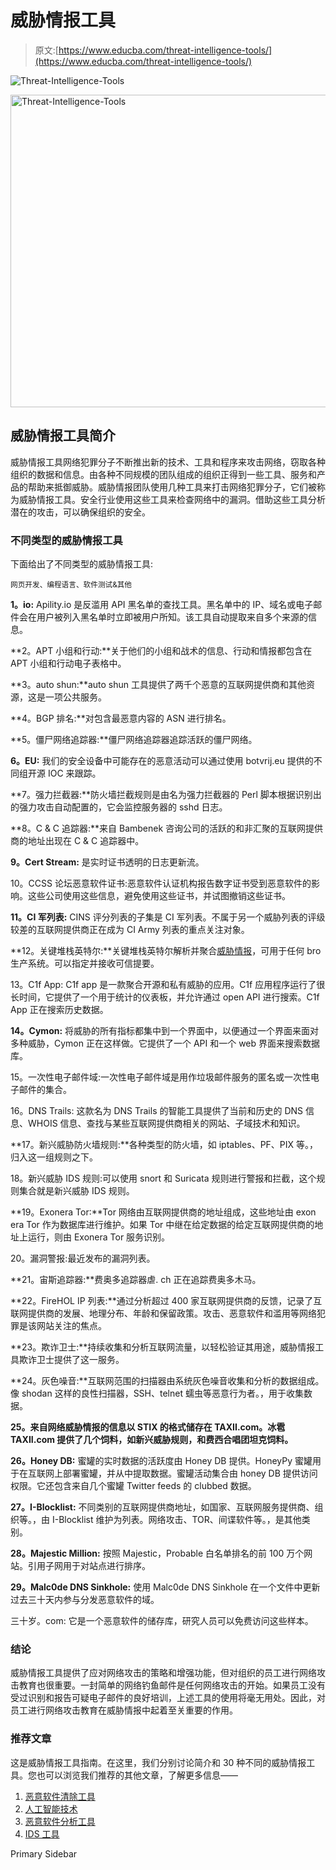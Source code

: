 # 威胁情报工具

> 原文:[https://www.educba.com/threat-intelligence-tools/](https://www.educba.com/threat-intelligence-tools/)

![Threat-Intelligence-Tools](../Images/c668c083823256a39b572d989cd6797b.png)

<noscript><img class="alignnone size-full wp-image-271061" src="../Images/c668c083823256a39b572d989cd6797b.png" alt="Threat-Intelligence-Tools" width="900" height="500" data-original-src="https://cdn.educba.com/academy/wp-content/uploads/2019/12/Threat-Intelligence-Tools.jpg"/></noscript>

## 威胁情报工具简介

威胁情报工具网络犯罪分子不断推出新的技术、工具和程序来攻击网络，窃取各种组织的数据和信息。由各种不同规模的团队组成的组织正得到一些工具、服务和产品的帮助来抵御威胁。威胁情报团队使用几种工具来打击网络犯罪分子，它们被称为威胁情报工具。安全行业使用这些工具来检查网络中的漏洞。借助这些工具分析潜在的攻击，可以确保组织的安全。

### 不同类型的威胁情报工具

下面给出了不同类型的威胁情报工具:

<small>网页开发、编程语言、软件测试&其他</small>

**1。io:** Apility.io 是反滥用 API 黑名单的查找工具。黑名单中的 IP、域名或电子邮件会在用户被列入黑名单时立即被用户所知。该工具自动提取来自多个来源的信息。

**2。APT 小组和行动:**关于他们的小组和战术的信息、行动和情报都包含在 APT 小组和行动电子表格中。

**3。auto shun:**auto shun 工具提供了两千个恶意的互联网提供商和其他资源，这是一项公共服务。

**4。BGP 排名:**对包含最恶意内容的 ASN 进行排名。

**5。僵尸网络追踪器:**僵尸网络追踪器追踪活跃的僵尸网络。

**6。EU:** 我们的安全设备中可能存在的恶意活动可以通过使用 botvrij.eu 提供的不同组开源 IOC 来跟踪。

**7。强力拦截器:**防火墙拦截规则是由名为强力拦截器的 Perl 脚本根据识别出的强力攻击自动配置的，它会监控服务器的 sshd 日志。

**8。C & C 追踪器:**来自 Bambenek 咨询公司的活跃的和非汇聚的互联网提供商的地址出现在 C & C 追踪器中。

**9。Cert Stream:** 是实时证书透明的日志更新流。

10。CCSS 论坛恶意软件证书:恶意软件认证机构报告数字证书受到恶意软件的影响。这些公司使用这些信息，避免使用这些证书，并试图撤销这些证书。

**11。CI 军列表:** CINS 评分列表的子集是 CI 军列表。不属于另一个威胁列表的评级较差的互联网提供商正在成为 CI Army 列表的重点关注对象。

**12。关键堆栈英特尔:**关键堆栈英特尔解析并聚合[威胁情报](https://www.educba.com/threat-intelligence-feeds/)，可用于任何 bro 生产系统。可以指定并接收可信提要。

13。C1f App: C1f app 是一款聚合开源和私有威胁的应用。C1f 应用程序运行了很长时间，它提供了一个用于统计的仪表板，并允许通过 open API 进行搜索。C1f App 正在搜索历史数据。

**14。Cymon:** 将威胁的所有指标都集中到一个界面中，以便通过一个界面来面对多种威胁，Cymon 正在这样做。它提供了一个 API 和一个 web 界面来搜索数据库。

15。一次性电子邮件域:一次性电子邮件域是用作垃圾邮件服务的匿名或一次性电子邮件的集合。

16。DNS Trails: 这款名为 DNS Trails 的智能工具提供了当前和历史的 DNS 信息、WHOIS 信息、查找与某些互联网提供商相关的网站、子域技术和知识。

**17。新兴威胁防火墙规则:**各种类型的防火墙，如 iptables、PF、PIX 等。，归入这一组规则之下。

18。新兴威胁 IDS 规则:可以使用 snort 和 Suricata 规则进行警报和拦截，这个规则集合就是新兴威胁 IDS 规则。

**19。Exonera Tor:**Tor 网络由互联网提供商的地址组成，这些地址由 exon era Tor 作为数据库进行维护。如果 Tor 中继在给定数据的给定互联网提供商的地址上运行，则由 Exonera Tor 服务识别。

20。漏洞警报:最近发布的漏洞列表。

**21。宙斯追踪器:**费奥多追踪器虐. ch 正在追踪费奥多木马。

**22。FireHOL IP 列表:**通过分析超过 400 家互联网提供商的反馈，记录了互联网提供商的发展、地理分布、年龄和保留政策。攻击、恶意软件和滥用等网络犯罪是该网站关注的焦点。

**23。欺诈卫士:**持续收集和分析互联网流量，以轻松验证其用途，威胁情报工具欺诈卫士提供了这一服务。

**24。灰色噪音:**互联网范围的扫描器由系统灰色噪音收集和分析的数据组成。像 shodan 这样的良性扫描器，SSH、telnet 蠕虫等恶意行为者。，用于收集数据。

**25。来自网络威胁情报的信息以 STIX 的格式储存在 TAXII.com。冰雹 TAXII.com 提供了几个饲料，如新兴威胁规则，和费西合唱团坦克饲料。**

**26。Honey DB:** 蜜罐的实时数据的活跃度由 Honey DB 提供。HoneyPy 蜜罐用于在互联网上部署蜜罐，并从中提取数据。蜜罐活动集合由 honey DB 提供访问权限。它还包含来自几个蜜罐 Twitter feeds 的 clubbed 数据。

**27。I-Blocklist:** 不同类别的互联网提供商地址，如国家、互联网服务提供商、组织等。，由 I-Blocklist 维护为列表。网络攻击、TOR、间谍软件等。，是其他类别。

**28。Majestic Million:** 按照 Majestic，Probable 白名单排名的前 100 万个网站。引用子网用于对站点进行排序。

**29。Malc0de DNS Sinkhole:** 使用 Malc0de DNS Sinkhole 在一个文件中更新过去三十天内参与分发恶意软件的域。

三十岁。com: 它是一个恶意软件的储存库，研究人员可以免费访问这些样本。

### 结论

威胁情报工具提供了应对网络攻击的策略和增强功能，但对组织的员工进行网络攻击教育也很重要。一封简单的网络钓鱼邮件是任何网络攻击的开始。如果员工没有受过识别和报告可疑电子邮件的良好培训，上述工具的使用将毫无用处。因此，对员工进行网络攻击教育在威胁情报中起着至关重要的作用。

### 推荐文章

这是威胁情报工具指南。在这里，我们分别讨论简介和 30 种不同的威胁情报工具。您也可以浏览我们推荐的其他文章，了解更多信息——

1.  [恶意软件清除工具](https://www.educba.com/malware-removal-tools/)
2.  [人工智能技术](https://www.educba.com/artificial-intelligence-technology/)
3.  [恶意软件分析工具](https://www.educba.com/malware-analysis-tools/)
4.  [IDS 工具](https://www.educba.com/ids-tools/)

<footer class="entry-footer">

<aside class="sidebar sidebar-primary widget-area" role="complementary" aria-label="Primary Sidebar">Primary Sidebar</aside>

</footer>